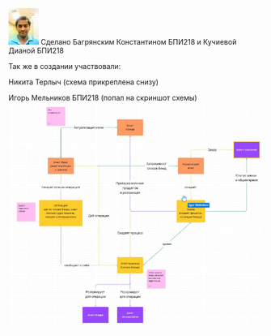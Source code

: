 ![alt text](src/main/resources/memes/hero.jpg)
Сделано Багрянским Константином БПИ218 и Кучиевой Дианой БПИ218

Так же в создании участвовали:


Никита Терлыч (схема прикреплена снизу)


Игорь Мельников БПИ218 (попал на скриншот схемы)
![alt text](src/main/resources/memes/схема.jpg)